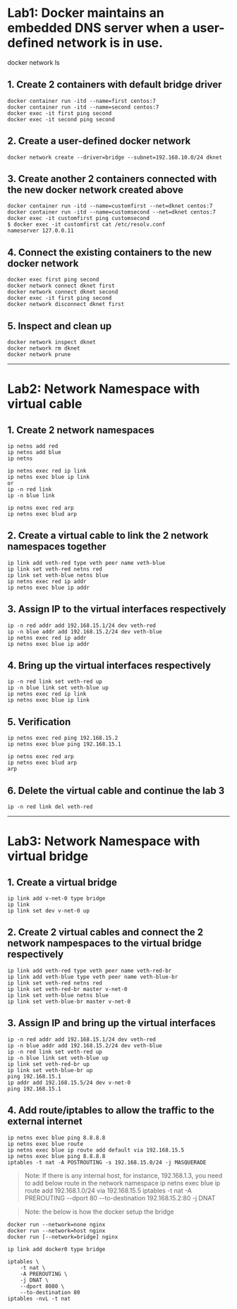 # Lab1: Docker maintains an embedded DNS server when a user-defined network is in use.
docker network ls

## 1. Create 2 containers with default bridge driver
```
docker container run -itd --name=first centos:7
docker container run -itd --name=second centos:7
docker exec -it first ping second
docker exec -it second ping second
```

## 2. Create a user-defined docker network
```
docker network create --driver=bridge --subnet=192.168.10.0/24 dknet
```

## 3. Create another 2 containers connected with the new docker network created above
```
docker container run -itd --name=customfirst --net=dknet centos:7
docker container run -itd --name=customsecond --net=dknet centos:7
docker exec -it customfirst ping customsecond
$ docker exec -it customfirst cat /etc/resolv.conf
nameserver 127.0.0.11
```

## 4. Connect the existing containers to the new docker network
```
docker exec first ping second
docker network connect dknet first
docker network connect dknet second
docker exec -it first ping second
docker network disconnect dknet first

```

## 5. Inspect and clean up
```
docker network inspect dknet
docker network rm dknet
docker network prune
```

---
# Lab2: Network Namespace with virtual cable

## 1. Create 2 network namespaces
```
ip netns add red
ip netns add blue
ip netns

ip netns exec red ip link
ip netns exec blue ip link
or
ip -n red link
ip -n blue link

ip netns exec red arp
ip netns exec blud arp
```

## 2. Create a virtual cable to link the 2 network namespaces together
```
ip link add veth-red type veth peer name veth-blue
ip link set veth-red netns red
ip link set veth-blue netns blue
ip netns exec red ip addr
ip netns exec blue ip addr
```

## 3. Assign IP to the virtual interfaces respectively
```
ip -n red addr add 192.168.15.1/24 dev veth-red
ip -n blue addr add 192.168.15.2/24 dev veth-blue
ip netns exec red ip addr
ip netns exec blue ip addr
```

## 4. Bring up the virtual interfaces respectively
```
ip -n red link set veth-red up
ip -n blue link set veth-blue up
ip netns exec red ip link
ip netns exec blue ip link
```

## 5. Verification
```
ip netns exec red ping 192.168.15.2
ip netns exec blue ping 192.168.15.1

ip netns exec red arp
ip netns exec blud arp
arp
```

## 6. Delete the virtual cable and continue the lab 3
```
ip -n red link del veth-red
```
---
# Lab3: Network Namespace with virtual bridge

## 1. Create a virtual bridge
```
ip link add v-net-0 type bridge
ip link
ip link set dev v-net-0 up
```

## 2. Create 2 virtual cables and connect the 2 network nampespaces to the virtual bridge respectively
```
ip link add veth-red type veth peer name veth-red-br
ip link add veth-blue type veth peer name veth-blue-br
ip link set veth-red netns red
ip link set veth-red-br master v-net-0
ip link set veth-blue netns blue
ip link set veth-blue-br master v-net-0
```

## 3. Assign IP and bring up the virtual interfaces
```
ip -n red addr add 192.168.15.1/24 dev veth-red
ip -n blue addr add 192.168.15.2/24 dev veth-blue
ip -n red link set veth-red up
ip -n blue link set veth-blue up
ip link set veth-red-br up
ip link set veth-blue-br up
ping 192.168.15.1
ip addr add 192.168.15.5/24 dev v-net-0
ping 192.168.15.1
```

## 4. Add route/iptables to allow the traffic to the external internet
```
ip netns exec blue ping 8.8.8.8
ip netns exec blue route
ip netns exec blue ip route add default via 192.168.15.5
ip netns exec blue ping 8.8.8.8
iptables -t nat -A POSTROUTING -s 192.168.15.0/24 -j MASQUERADE
```

> Note: If there is any internal host, for instance, 192.168.1.3, you need to add below route in the network namespace
> ip netns exec blue ip route add 192.168.1.0/24 via 192.168.15.5
> iptables -t nat -A PREROUTING --dport 80 --to-destination 192.168.15.2:80 -j DNAT

> Note: the below is how the docker setup the bridge
```
docker run --network=none nginx
docker run --network=host nginx
docker run [--network=bridge] nginx

ip link add docker0 type bridge

iptables \
    -t nat \
    -A PREROUTING \
    -j DNAT \
    --dport 8080 \
    --to-destination 80
iptables -nvL -t nat
```
